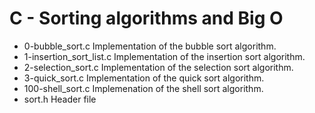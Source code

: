 # C - Sorting algorithms and Big O

* 0-bubble_sort.c
	Implementation of the bubble sort algorithm.
* 1-insertion_sort_list.c
	Implementation of the insertion sort algorithm.
* 2-selection_sort.c
	Implementation of the selection sort algorithm.
* 3-quick_sort.c
 	Implementation of the quick sort algorithm.
* 100-shell_sort.c
	Implemenation of the shell sort algorithm.
* sort.h
	Header file
